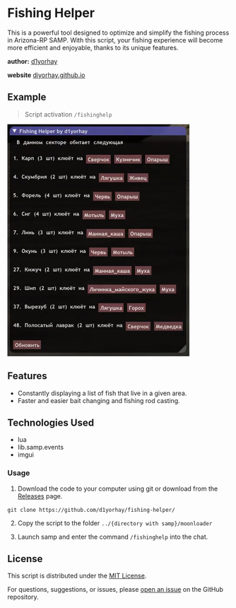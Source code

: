 # Fishing Helper

This is a powerful tool designed to optimize and simplify the fishing process in Arizona-RP SAMP. With this script, your fishing experience will become more efficient and enjoyable, thanks to its unique features.

**author:** [d1yorhay](https://github.com/d1yorhay)

**website** [diyorhay.github.io](https://d1yorhay.github.io/)
## Example

> Script activation `/fishinghelp`
> 
![scr-1](https://github.com/d1yorhay/fishing-helper/raw/main/screenshots/scr-1.png)

## Features
- Constantly displaying a list of fish that live in a given area.
- Faster and easier bait changing and fishing rod casting.

## Technologies Used
- lua
- lib.samp.events
- imgui


### Usage

1. Download the code to your computer using git or download from the [Releases](https://github.com/d1yorhay/fishing-helper/releases) page.
```
git clone https://github.com/d1yorhay/fishing-helper/
```

2. Copy the script to the folder `../{directory with samp}/moonloader`

3. Launch samp and enter the command `/fishinghelp` into the chat.

## License
This script is distributed under the [MIT License](LICENSE).

For questions, suggestions, or issues, please [open an issue](https://github.com/d1yorhay/fishing-helper/issues) on the GitHub repository.
